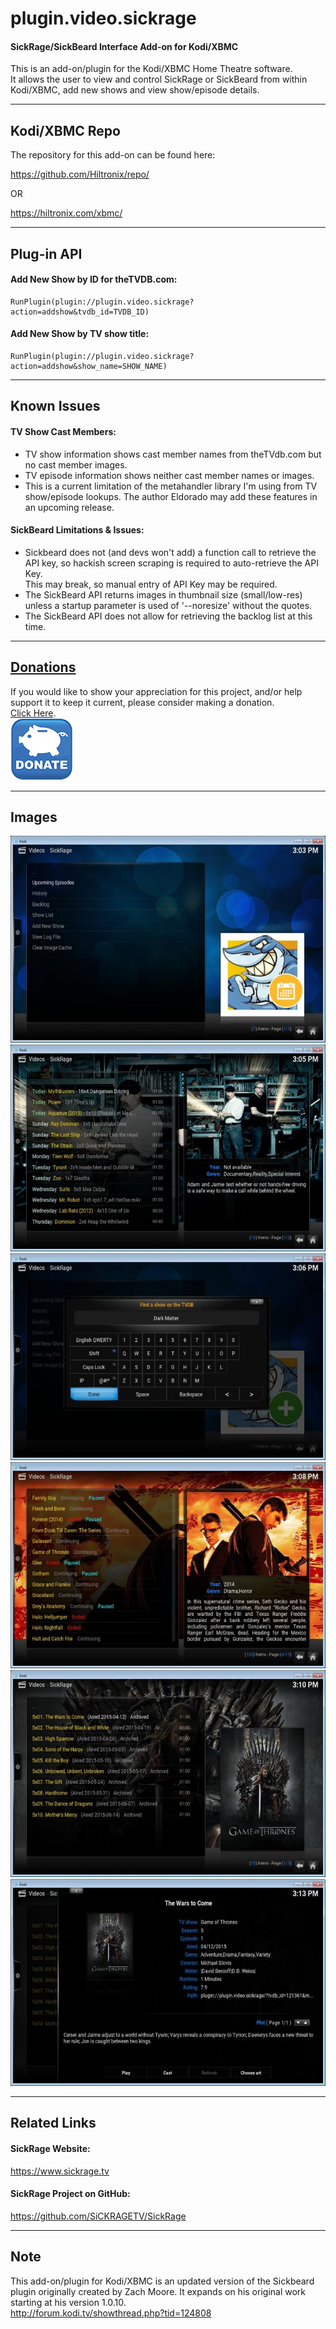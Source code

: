 # plugin.video.sickrage
#### SickRage/SickBeard Interface Add-on for Kodi/XBMC  

This is an add-on/plugin for the Kodi/XBMC Home Theatre software.  
It allows the user to view and control SickRage or SickBeard from within Kodi/XBMC, add new shows and view show/episode details.

-----

## Kodi/XBMC Repo  
The repository for this add-on can be found here:  

https://github.com/Hiltronix/repo/

OR

https://hiltronix.com/xbmc/

-----

## Plug-in API  

#### Add New Show by ID for theTVDB.com:  

    RunPlugin(plugin://plugin.video.sickrage?action=addshow&tvdb_id=TVDB_ID)

#### Add New Show by TV show title:  

    RunPlugin(plugin://plugin.video.sickrage?action=addshow&show_name=SHOW_NAME)

-----

## Known Issues  

#### TV Show Cast Members:  
- TV show information shows cast member names from theTVdb.com but no cast member images.  
- TV episode information shows neither cast member names or images.  
- This is a current limitation of the metahandler library I'm using from TV show/episode lookups.  The author Eldorado may add these features in an upcoming release.  

#### SickBeard Limitations & Issues:  
- Sickbeard does not (and devs won't add) a function call to retrieve the API key, so hackish screen scraping is required to auto-retrieve the API Key.  
  This may break, so manual entry of API Key may be required.  
- The SickBeard API returns images in thumbnail size (small/low-res) unless a startup parameter is used of '--noresize' without the quotes.  
- The SickBeard API does not allow for retrieving the backlog list at this time.  

-----

## [Donations](https://hiltronix.com/donations/)  

If you would like to show your appreciation for this project, and/or help support it to keep it current, please consider making a donation.  
[Click Here](https://hiltronix.com/donations/).  
[![Support the project](https://github.com/Hiltronix/repo/blob/master/images/donate.png)](https://hiltronix.com/donations/)

-----

## Images  

[![Screen Show 1](https://github.com/Hiltronix/repo/blob/master/images/sickrage_addon_1sm.jpg)](https://github.com/Hiltronix/repo/blob/master/images/sickrage_addon_1.jpg)  
[![Screen Show 2](https://github.com/Hiltronix/repo/blob/master/images/sickrage_addon_2sm.jpg)](https://github.com/Hiltronix/repo/blob/master/images/sickrage_addon_2.jpg)  
[![Screen Show 3](https://github.com/Hiltronix/repo/blob/master/images/sickrage_addon_3sm.jpg)](https://github.com/Hiltronix/repo/blob/master/images/sickrage_addon_3.jpg)  
[![Screen Show 4](https://github.com/Hiltronix/repo/blob/master/images/sickrage_addon_4sm.jpg)](https://github.com/Hiltronix/repo/blob/master/images/sickrage_addon_4.jpg)  
[![Screen Show 5](https://github.com/Hiltronix/repo/blob/master/images/sickrage_addon_5sm.jpg)](https://github.com/Hiltronix/repo/blob/master/images/sickrage_addon_5.jpg)  
[![Screen Show 6](https://github.com/Hiltronix/repo/blob/master/images/sickrage_addon_6sm.jpg)](https://github.com/Hiltronix/repo/blob/master/images/sickrage_addon_6.jpg)  

-----

## Related Links

#### SickRage Website:  
https://www.sickrage.tv

#### SickRage Project on GitHub:  
https://github.com/SiCKRAGETV/SickRage

-----

## Note  

This add-on/plugin for Kodi/XBMC is an updated version of the Sickbeard plugin originally created by Zach Moore.  It expands on his original work starting at his version 1.0.10.  
http://forum.kodi.tv/showthread.php?tid=124808   

